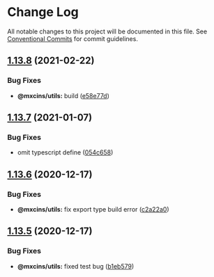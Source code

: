 # Change Log

All notable changes to this project will be documented in this file.
See [Conventional Commits](https://conventionalcommits.org) for commit guidelines.

## [1.13.8](https://github.com/maxiaochuan/mxcins/tree/master/packages/mxcins-utils/compare/@mxcins/utils@1.13.7...@mxcins/utils@1.13.8) (2021-02-22)


### Bug Fixes

* **@mxcins/utils:** build ([e58e77d](https://github.com/maxiaochuan/mxcins/tree/master/packages/mxcins-utils/commit/e58e77d4805eafa1f3b7ba4957c76f90013f7e24))





## [1.13.7](https://github.com/maxiaochuan/mxcins/tree/master/packages/mxcins-utils/compare/@mxcins/utils@1.13.6...@mxcins/utils@1.13.7) (2021-01-07)


### Bug Fixes

* omit typescript define ([054c658](https://github.com/maxiaochuan/mxcins/tree/master/packages/mxcins-utils/commit/054c6589e259a6bb2195fc998dd4fdece4b50aa0))





## [1.13.6](https://github.com/maxiaochuan/mxcins/tree/master/packages/mxcins-utils/compare/@mxcins/utils@1.13.5...@mxcins/utils@1.13.6) (2020-12-17)


### Bug Fixes

* **@mxcins/utils:** fix export type build error ([c2a22a0](https://github.com/maxiaochuan/mxcins/tree/master/packages/mxcins-utils/commit/c2a22a09f997ce3809a614ebbc0af87ec117e07d))





## [1.13.5](https://github.com/maxiaochuan/mxcins/tree/master/packages/mxcins-utils/compare/@mxcins/utils@1.13.4...@mxcins/utils@1.13.5) (2020-12-17)


### Bug Fixes

* **@mxcins/utils:** fixed test bug ([b1eb579](https://github.com/maxiaochuan/mxcins/tree/master/packages/mxcins-utils/commit/b1eb5799447430f618860779038f9e186d54200c))
